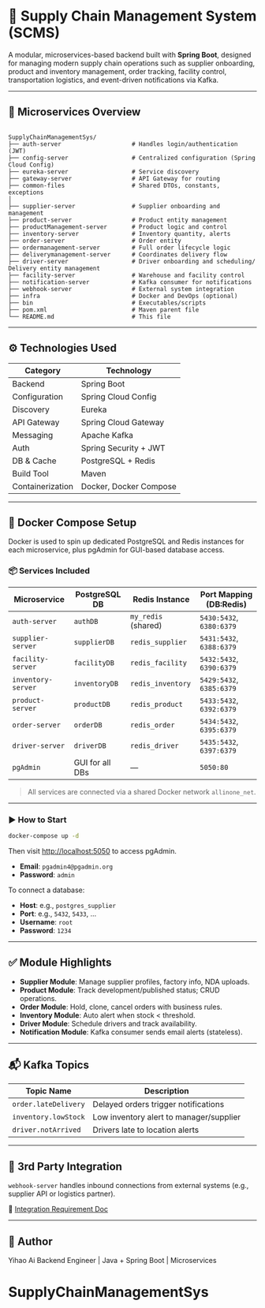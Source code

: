 # 🚛 Supply Chain Management System (SCMS)

A modular, microservices-based backend built with **Spring Boot**, designed for managing modern supply chain operations such as supplier onboarding, product and inventory management, order tracking, facility control, transportation logistics, and event-driven notifications via Kafka.

---

## 🧱 Microservices Overview

```

SupplyChainManagementSys/
├── auth-server                    # Handles login/authentication (JWT)
├── config-server                  # Centralized configuration (Spring Cloud Config)
├── eureka-server                  # Service discovery
├── gateway-server                 # API Gateway for routing
├── common-files                   # Shared DTOs, constants, exceptions
│
├── supplier-server                # Supplier onboarding and management
├── product-server                 # Product entity management
├── productManagement-server       # Product logic and control
├── inventory-server               # Inventory quantity, alerts
├── order-server                   # Order entity
├── ordermanagement-server         # Full order lifecycle logic
├── deliverymanagement-server      # Coordinates delivery flow
├── driver-server                  # Driver onboarding and scheduling/ Delivery entity management
├── facility-server                # Warehouse and facility control
├── notification-server            # Kafka consumer for notifications
├── webhook-server                 # External system integration
├── infra                          # Docker and DevOps (optional)
├── bin                            # Executables/scripts
├── pom.xml                        # Maven parent file
└── README.md                      # This file

````

---

## ⚙️ Technologies Used

| Category        | Technology                     |
|----------------|---------------------------------|
| Backend         | Spring Boot                    |
| Configuration   | Spring Cloud Config            |
| Discovery       | Eureka                         |
| API Gateway     | Spring Cloud Gateway           |
| Messaging       | Apache Kafka                   |
| Auth            | Spring Security + JWT          |
| DB & Cache      | PostgreSQL + Redis             |
| Build Tool      | Maven                          |
| Containerization| Docker, Docker Compose         |

---

## 🐳 Docker Compose Setup

Docker is used to spin up dedicated PostgreSQL and Redis instances for each microservice, plus pgAdmin for GUI-based database access.

### 📦 Services Included

| Microservice            | PostgreSQL DB        | Redis Instance      | Port Mapping (DB:Redis) |
|-------------------------|----------------------|----------------------|--------------------------|
| `auth-server`           | `authDB`             | `my_redis` (shared)  | `5430:5432`, `6380:6379` |
| `supplier-server`       | `supplierDB`         | `redis_supplier`     | `5431:5432`, `6388:6379` |
| `facility-server`       | `facilityDB`         | `redis_facility`     | `5432:5432`, `6390:6379` |
| `inventory-server`      | `inventoryDB`        | `redis_inventory`    | `5429:5432`, `6385:6379` |
| `product-server`        | `productDB`          | `redis_product`      | `5433:5432`, `6392:6379` |
| `order-server`          | `orderDB`            | `redis_order`        | `5434:5432`, `6395:6379` |
| `driver-server`         | `driverDB`           | `redis_driver`       | `5435:5432`, `6397:6379` |
| `pgAdmin`               | GUI for all DBs      | —                    | `5050:80`                |

> All services are connected via a shared Docker network `allinone_net`.

---

### ▶️ How to Start

```bash
docker-compose up -d
````

Then visit [http://localhost:5050](http://localhost:5050) to access pgAdmin.

* **Email**: `pgadmin4@pgadmin.org`
* **Password**: `admin`

To connect a database:

* **Host**: e.g., `postgres_supplier`
* **Port**: e.g., `5432`, `5433`, ...
* **Username**: `root`
* **Password**: `1234`

---

## ✅ Module Highlights

* **Supplier Module**: Manage supplier profiles, factory info, NDA uploads.
* **Product Module**: Track development/published status; CRUD operations.
* **Order Module**: Hold, clone, cancel orders with business rules.
* **Inventory Module**: Auto alert when stock < threshold.
* **Driver Module**: Schedule drivers and track availability.
* **Notification Module**: Kafka consumer sends email alerts (stateless).

---

## 📬 Kafka Topics

| Topic Name           | Description                             |
| -------------------- | --------------------------------------- |
| `order.lateDelivery` | Delayed orders trigger notifications    |
| `inventory.lowStock` | Low inventory alert to manager/supplier |
| `driver.notArrived`  | Drivers late to location alerts         |

---

## 🔗 3rd Party Integration

`webhook-server` handles inbound connections from external systems (e.g., supplier API or logistics partner).

📄 [Integration Requirement Doc](https://drive.google.com/file/d/1BNYaF6SeE-1zwGNQM549-L4a5ll6EGTr/view?usp=drive_link)

---

## 👤 Author

Yihao Ai
Backend Engineer | Java + Spring Boot | Microservices


# SupplyChainManagementSys
